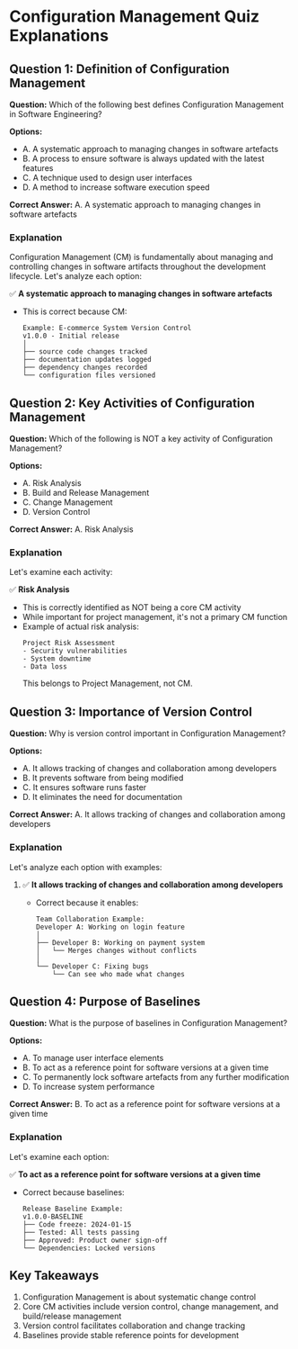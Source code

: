 # Configuration Management Quiz Explanations

## Question 1: Definition of Configuration Management

**Question:** Which of the following best defines Configuration Management in Software Engineering?

**Options:**

- A. A systematic approach to managing changes in software artefacts
- B. A process to ensure software is always updated with the latest features
- C. A technique used to design user interfaces
- D. A method to increase software execution speed

**Correct Answer:** A. A systematic approach to managing changes in software artefacts

### Explanation

Configuration Management (CM) is fundamentally about managing and controlling changes in software artifacts throughout the development lifecycle. Let's analyze each option:

✅ **A systematic approach to managing changes in software artefacts**

- This is correct because CM:
  ```
  Example: E-commerce System Version Control
  v1.0.0 - Initial release
  │
  ├── source code changes tracked
  ├── documentation updates logged
  ├── dependency changes recorded
  └── configuration files versioned
  ```

## Question 2: Key Activities of Configuration Management

**Question:** Which of the following is NOT a key activity of Configuration Management?

**Options:**

- A. Risk Analysis
- B. Build and Release Management
- C. Change Management
- D. Version Control

**Correct Answer:** A. Risk Analysis

### Explanation

Let's examine each activity:

✅ **Risk Analysis**

- This is correctly identified as NOT being a core CM activity
- While important for project management, it's not a primary CM function
- Example of actual risk analysis:
  ```
  Project Risk Assessment
  - Security vulnerabilities
  - System downtime
  - Data loss
  ```
  This belongs to Project Management, not CM.

## Question 3: Importance of Version Control

**Question:** Why is version control important in Configuration Management?

**Options:**

- A. It allows tracking of changes and collaboration among developers
- B. It prevents software from being modified
- C. It ensures software runs faster
- D. It eliminates the need for documentation

**Correct Answer:** A. It allows tracking of changes and collaboration among developers

### Explanation

Let's analyze each option with examples:

1. ✅ **It allows tracking of changes and collaboration among developers**

   - Correct because it enables:
     ```
     Team Collaboration Example:
     Developer A: Working on login feature
     │
     ├── Developer B: Working on payment system
     │   └── Merges changes without conflicts
     │
     └── Developer C: Fixing bugs
         └── Can see who made what changes
     ```

## Question 4: Purpose of Baselines

**Question:** What is the purpose of baselines in Configuration Management?

**Options:**

- A. To manage user interface elements
- B. To act as a reference point for software versions at a given time
- C. To permanently lock software artefacts from any further modification
- D. To increase system performance

**Correct Answer:** B. To act as a reference point for software versions at a given time

### Explanation

Let's examine each option:

✅ **To act as a reference point for software versions at a given time**

- Correct because baselines:
  ```
  Release Baseline Example:
  v1.0.0-BASELINE
  ├── Code freeze: 2024-01-15
  ├── Tested: All tests passing
  ├── Approved: Product owner sign-off
  └── Dependencies: Locked versions
  ```

## Key Takeaways

1. Configuration Management is about systematic change control
2. Core CM activities include version control, change management, and build/release management
3. Version control facilitates collaboration and change tracking
4. Baselines provide stable reference points for development
